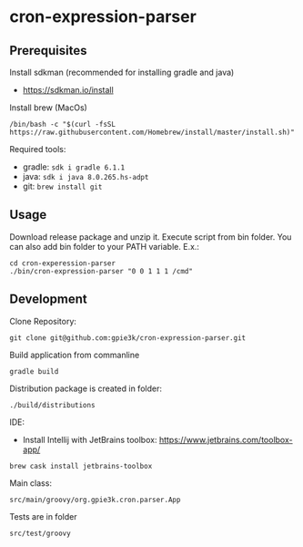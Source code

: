 # cron-expression-parser

## Prerequisites

Install sdkman (recommended for installing gradle and java)
- https://sdkman.io/install

Install brew (MacOs)
```
/bin/bash -c "$(curl -fsSL https://raw.githubusercontent.com/Homebrew/install/master/install.sh)"
```

Required tools:
- gradle: ```sdk i gradle 6.1.1```
- java: ```sdk i java 8.0.265.hs-adpt```
- git: ``brew install git``

## Usage

Download release package and unzip it.
Execute script from bin folder. You can also add bin folder to your PATH variable. 
E.x.:

```
cd cron-experession-parser
./bin/cron-expression-parser "0 0 1 1 1 /cmd"
```

## Development

Clone Repository:
```
git clone git@github.com:gpie3k/cron-expression-parser.git
```

Build application from commanline
```
gradle build
```

Distribution package is created in folder:
```
./build/distributions
```

IDE: 
- Install Intellij with JetBrains toolbox:
https://www.jetbrains.com/toolbox-app/
```
brew cask install jetbrains-toolbox
```

Main class: 
```
src/main/groovy/org.gpie3k.cron.parser.App
```

Tests are in folder
```
src/test/groovy
```

